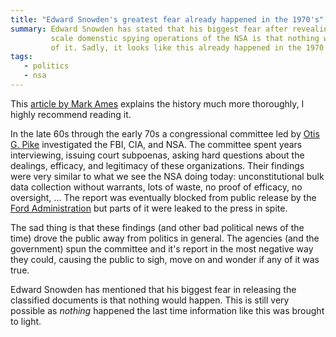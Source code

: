 ```yaml
---
title: "Edward Snowden's greatest fear already happened in the 1970's"
summary: Edward Snowden has stated that his biggest fear after revealing the large
         scale domenstic spying operations of the NSA is that nothing would come
         of it. Sadly, it looks like this already happened in the 1970's.
tags:
   - politics
   - nsa
---
```


This [article by Mark Ames] explains the history much more thoroughly, I highly
recommend reading it.

In the late 60s through the early 70s a congressional committee led by [Otis G.
Pike] investigated the FBI, CIA, and NSA. The committee spent years
interviewing, issuing court subpoenas, asking hard questions about the dealings,
efficacy, and legitimacy of these organizations. Their findings were very similar
to what we see the NSA doing today: unconstitutional bulk data collection
without warrants, lots of waste, no proof of efficacy, no oversight, ...
The report was eventually blocked from public release by the [Ford
Administration] but parts of it were leaked to the press in spite.

The sad thing is that these findings (and other bad political news of the time)
drove the public away from politics in general. The agencies (and the
government) spun the committee and it's report in the most negative way they
could, causing the public to sigh, move on and wonder if any of it was true.

Edward Snowden has mentioned that his biggest fear in releasing the classified
documents is that nothing would happen. This is still very possible as *nothing*
happened the last time information like this was brought to light.

   [Otis G. Pike]: http://en.wikipedia.org/wiki/Otis_G._Pike#Pike_Committee
   [Ford Administration]: http://en.wikipedia.org/wiki/Gerald_Ford
   [article by Mark Ames]: http://pando.com/2014/02/04/the-first-congressman-to-battle-the-nsa-is-dead-no-one-noticed-no-one-cares/

